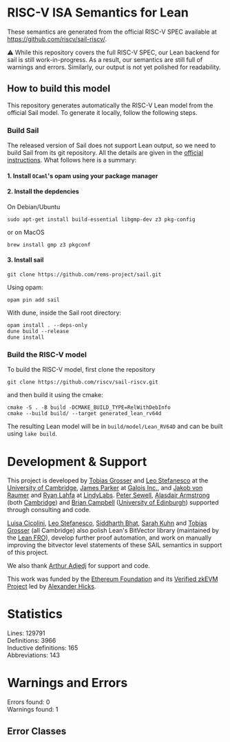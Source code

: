 # RISC-V ISA Semantics for Lean

These semantics are generated from the official RISC-V SPEC available at
https://github.com/riscv/sail-riscv/.

⚠️ While this repository covers the full RISC-V SPEC, our Lean backend for sail
is still work-in-progress. As a result, our semantics are still full of warnings
and errors. Similarly, our output is not yet polished for readability.

## How to build this model

This repository generates automatically the RISC-V Lean model from the official Sail model. To generate it locally, follow the following steps.

### Build Sail

The released version of Sail does not support Lean output, so we need to build
Sail from its git repository. All the details are given in the [official
instructions](https://github.com/rems-project/sail/blob/sail2/INSTALL.md#installing-development-versions-of-sail).
What follows here is a summary:

#### 1. Install `OCaml`'s opam using your package manager
#### 2. Install the depdencies

On Debian/Ubuntu
```
sudo apt-get install build-essential libgmp-dev z3 pkg-config
```
or on MacOS
```
brew install gmp z3 pkgconf
```

#### 3. Install sail
```
git clone https://github.com/rems-project/sail.git
```

Using opam:
```
opam pin add sail
```

With dune, inside the Sail root directory:
```
opam install . --deps-only
dune build --release
dune install
```

### Build the RISC-V model

To build the RISC-V model, first clone the repository
```
git clone https://github.com/riscv/sail-riscv.git
```

and then build it using the cmake:
```
cmake -S . -B build -DCMAKE_BUILD_TYPE=RelWithDebInfo
cmake --build build/ --target generated_lean_rv64d
```

The resulting Lean model will be in `build/model/Lean_RV64D` and can be built using `lake build`.

# Development & Support

This project is developed by
[Tobias Grosser](https://grosser.science) and
[Leo Stefanesco](https://stefanesco.com/) at the
[University of Cambridge](http://cam.ac.uk/),
[James Parker](https://www.galois.com/team/james-parker) at
[Galois Inc.](https://www.galois.com/), and
[Jakob von Raumer](https://von-raumer.de/)
and [Ryan Lahfa](https://github.com/RaitoBezarius) at
[LindyLabs](https://lindylabs.net/).
[Peter Sewell](https://www.cl.cam.ac.uk/~pes20/),
[Alasdair Armstrong](https://www.cst.cam.ac.uk/people/aa2019) (both
[Cambridge](https://cam.ac.uk)) and
[Brian Campbell](https://people.inf.ed.ac.uk/Brian_Campbell.html) ([University of
Edinburgh](https://ed.ac.uk)) supported through consulting and code.

[Luisa Cicolini](https://github.com/luisacicolini),
[Leo Stefanesco](https://stefanesco.com/),
[Siddharth Bhat](https://pixel-druid.com/),
[Sarah Kuhn](https://ch.linkedin.com/in/sarah-kuhn-9b64b1226) and
[Tobias Grosser](https://grosser.science) (all Cambridge) also polish Lean's BitVector library (maintained by the [Lean FRO](https://lean-fro.org)), develop further proof
automation, and work on manually improving the bitvector level statements of these
SAIL semantics in support of this project.

We also thank [Arthur Adjedj](https://github.com/arthur-adjedj) for support and code.

This work was funded by the [Ethereum Foundation](https://ethereum.foundation/) and its [Verified zkEVM Project](verified-zkevm.org) led by [Alexander Hicks](http://verified-zkevm.org/).

# Statistics

Lines: 129791  
Definitions: 3966  
Inductive definitions: 165  
Abbreviations: 143  

# Warnings and Errors

Errors found: 0  
Warnings found: 1  

## Error Classes

